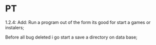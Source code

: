 # PT
1.2.4:
Add:
Run a program out of the form its good for start a games or instalers;

Before all bug deleted i go start a save a directory on data base;
